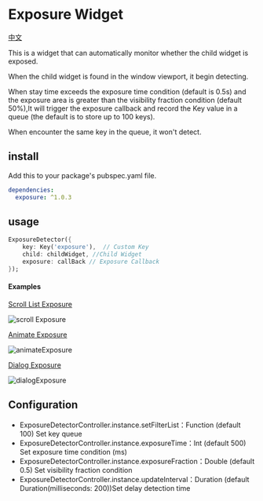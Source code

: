 Exposure Widget
====
[中文](./README_CN.md)

This is a widget that can automatically monitor whether the child widget is exposed.

When the child widget is found in the window viewport, it begin detecting.

When stay time exceeds the exposure time condition (default is 0.5s) and the exposure area is greater than the visibility fraction condition (default 50%),It will trigger the exposure callback and record the Key value in a queue (the default is to store up to 100 keys).

When encounter the same key in the queue, it won't detect.

install
----
Add this to your package's pubspec.yaml file.
```yaml
dependencies:
  exposure: ^1.0.3
```

usage
----
```dart
ExposureDetector({
    key: Key('exposure'),  // Custom Key
    child: childWidget, //Child Widget
    exposure: callBack // Exposure Callback
});
```

#### Examples

[Scroll List Exposure](./example/exposureScrollExample.dart)

![scroll Exposure](./assets/scrollExposure.gif)

[Animate Exposure](./example/exposureAnimateExample.dart)

![animateExposure](./assets/animateExposure.gif)

[Dialog Exposure](./example/exposureDialogExample.dart)

![dialogExposure](./assets/dialogExposure.gif)

Configuration
---

* ExposureDetectorController.instance.setFilterList：Function (default 100) Set key queue<br/>
* ExposureDetectorController.instance.exposureTime：Int (default 500) Set exposure time condition (ms)<br/>
* ExposureDetectorController.instance.exposureFraction：Double (default 0.5) Set visibility fraction condition<br/>
* ExposureDetectorController.instance.updateInterval：Duration (default Duration(milliseconds: 200))Set delay detection time
